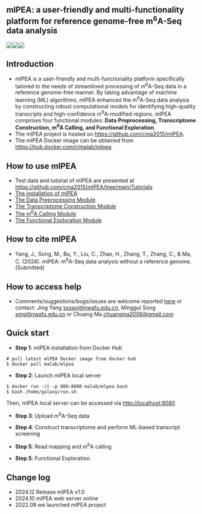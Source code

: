 ## mlPEA: a user-friendly and multi-functionality platform for reference genome-free m<sup>6</sup>A-Seq data analysis

<a href="https://hub.docker.com/r/malab/mlpea" target="_blank"><img src="https://img.shields.io/badge/Docker_image-ready-red.svg" target="_blank"></a><a href="https://hub.docker.com/r/malab/mlpea" target="_blank"><img src="https://img.shields.io/docker/pulls/malab/mlpea"></a><a href="https://github.com/cma2015/mlPEA" target="_blank"><img src="https://img.shields.io/badge/Source%20codes-support-blue"></a>

## Introduction
- mlPEA is a user-friendly and multi-functionality platform specifically tailored to the needs of streamlined processing of m<sup>6</sup>A-Seq data in a reference genome-free manner. By taking advantage of machine learning (ML) algorithms, mlPEA enhanced the m<sup>6</sup>A-Seq data analysis by constructing robust computational models for identifying high-quality transcripts and high-confidence m<sup>6</sup>A-modified regions. mlPEA comprises four functional modules: **Data Preprocessing, Transcriptome Construction, m<sup>6</sup>A Calling, and Functional Exploration**. 
- The mlPEA project is hosted on https://github.com/cma2015/mlPEA.
- The mlPEA Docker image can be obtained from https://hub.docker.com/r/malab/mlpea.

## How to use mlPEA
- Test data and tutorial of mlPEA are presented at https://github.com/cma2015/mlPEA/tree/main/Tutorials
- [The installation of mlPEA](https://github.com/cma2015/mlPEA/blob/main/Tutorials/00_Installation.md)
- [The Data Preprocessing Module](https://github.com/cma2015/mlPEA/blob/main/Tutorials/01_Data_Preprocessing_Module.md)
- [The Transcriptome Construction Module](https://github.com/cma2015/mlPEA/blob/main/Tutorials/02_Transcriptome_Construction_Module.md)
- [The m<sup>6</sup>A Calling Module](https://github.com/cma2015/mlPEA/blob/main/Tutorials/03_m<sup>6</sup>A_Calling_Module.md)
- [The Functional Exploration Module](https://github.com/cma2015/mlPEA/blob/main/Tutorials/04_Functional_Exploration_Module.md)

## How to cite mlPEA
- Yang, J., Song, M., Bu, Y., Liu, C., Zhao, H., Zhang, T., Zhang, C., & Ma, C. (2024). mlPEA:  m<sup>6</sup>A-Seq data analysis without a reference genome. (Submitted)

## How to access help
* Comments/suggestions/bugs/issues are welcome reported [here](https://github.com/cma2015/mlPEA/issues) or contact: Jing Yang sxxayj@nwafu.edu.cn, Minggui Song smg@nwafu.edu.cn or Chuang Ma chuangma2006@gmail.com

## Quick start

- **Step 1**: mlPEA installation from Docker Hub

```
# pull latest mlPEA Docker image from docker hub
$ docker pull malab/mlpea
```

- **Step 2**: Launch mlPEA local server

```
$ docker run -it -p 880:8080 malab/mlpea bash
$ bash /home/galaxy/run.sh
```

Then, mlPEA local server can be accessed via [http://localhost:8080](http://localhost:8080/)

- **Step 3**: Upload m<sup>6</sup>A-Seq data


- **Step 4**: Construct transcriptome and perform ML-based transcript screening

- **Step 5**: Read mapping and m<sup>6</sup>A calling

- **Step 5**: Functional Exploration


## Change log
- 2024.12 Release mlPEA v1.0
- 2024.10 mlPEA web server online
- 2022.09 we launched mlPEA project
